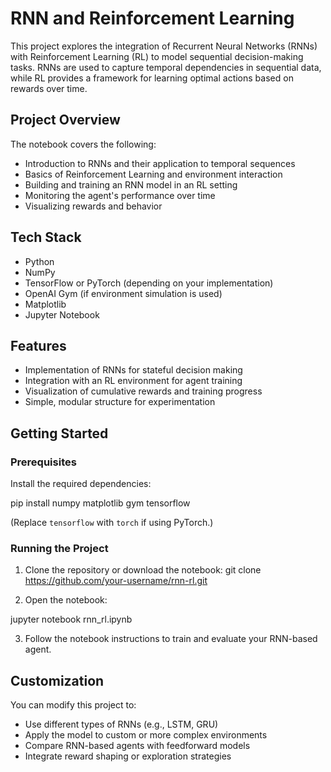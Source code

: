 # RNN and Reinforcement Learning

This project explores the integration of Recurrent Neural Networks (RNNs) with Reinforcement Learning (RL) to model sequential decision-making tasks. RNNs are used to capture temporal dependencies in sequential data, while RL provides a framework for learning optimal actions based on rewards over time.

## Project Overview

The notebook covers the following:

- Introduction to RNNs and their application to temporal sequences
- Basics of Reinforcement Learning and environment interaction
- Building and training an RNN model in an RL setting
- Monitoring the agent's performance over time
- Visualizing rewards and behavior

## Tech Stack

- Python
- NumPy
- TensorFlow or PyTorch (depending on your implementation)
- OpenAI Gym (if environment simulation is used)
- Matplotlib
- Jupyter Notebook

## Features

- Implementation of RNNs for stateful decision making
- Integration with an RL environment for agent training
- Visualization of cumulative rewards and training progress
- Simple, modular structure for experimentation

## Getting Started

### Prerequisites

Install the required dependencies:

pip install numpy matplotlib gym tensorflow


(Replace `tensorflow` with `torch` if using PyTorch.)

### Running the Project

1. Clone the repository or download the notebook:
git clone https://github.com/your-username/rnn-rl.git


2. Open the notebook:

jupyter notebook rnn_rl.ipynb


3. Follow the notebook instructions to train and evaluate your RNN-based agent.

## Customization

You can modify this project to:

- Use different types of RNNs (e.g., LSTM, GRU)
- Apply the model to custom or more complex environments
- Compare RNN-based agents with feedforward models
- Integrate reward shaping or exploration strategies
